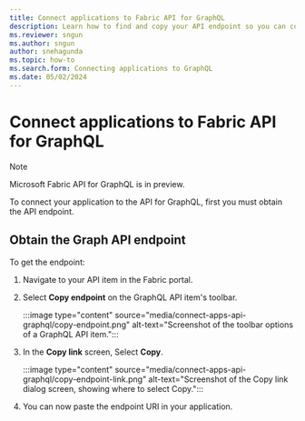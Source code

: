 ```yaml
---
title: Connect applications to Fabric API for GraphQL
description: Learn how to find and copy your API endpoint so you can connect your applications to the API for GraphQL.
ms.reviewer: sngun
ms.author: sngun
author: snehagunda
ms.topic: how-to
ms.search.form: Connecting applications to GraphQL
ms.date: 05/02/2024
---
```


# Connect applications to Fabric API for GraphQL

> [!NOTE]
> Microsoft Fabric API for GraphQL is in preview.

To connect your application to the API for GraphQL, first you must obtain the API endpoint.

## Obtain the Graph API endpoint

To get the endpoint:

1. Navigate to your API item in the Fabric portal.

1. Select **Copy endpoint** on the GraphQL API item's toolbar.

   :::image type="content" source="media/connect-apps-api-graphql/copy-endpoint.png" alt-text="Screenshot of the toolbar options of a GraphQL API item.":::

1. In the **Copy link** screen, Select **Copy**.

   :::image type="content" source="media/connect-apps-api-graphql/copy-endpoint-link.png" alt-text="Screenshot of the Copy link dialog screen, showing where to select Copy.":::

1. You can now paste the endpoint URI in your application.
